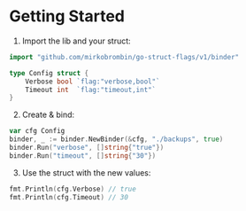 # Getting Started

1. Import the lib and your struct:

```go
import "github.com/mirkobrombin/go-struct-flags/v1/binder"

type Config struct {
    Verbose bool `flag:"verbose,bool"`
    Timeout int  `flag:"timeout,int"`
}
   ```
2. Create & bind:

```go
var cfg Config
binder, _ := binder.NewBinder(&cfg, "./backups", true)
binder.Run("verbose", []string{"true"})
binder.Run("timeout", []string{"30"})
```
3. Use the struct with the new values:

```go
fmt.Println(cfg.Verbose) // true
fmt.Println(cfg.Timeout) // 30
```